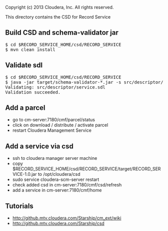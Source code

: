 Copyright (c) 2013 Cloudera, Inc. All rights reserved.

This directory contains the CSD for Record Service

## Build CSD and schema-validator jar
<pre>
$ cd $RECORD_SERVICE_HOME/csd/RECORD_SERVICE
$ mvn clean install
</pre>

## Validate sdl
<pre>
$ cd $RECORD_SERVICE_HOME/csd/RECORD_SERVICE
$ java -jar target/schema-validator-*.jar -s src/descriptor/service.sdl
Validating: src/descriptor/service.sdl
Validation succeeded.
</pre>

## Add a parcel
- go to cm-server:7180/cmf/parcel/status
- click on download / distribute / activate parcel
- restart Cloudera Management Service

## Add a service via csd
- ssh to cloudera manager server machine
- copy $RECORD_SERVICE_HOME/csd/RECORD_SERVICE/target/RECORD_SERVICE-1.0.jar to /opt/cloudera/csd
- sudo service cloudera-scm-server restart
- check added csd in cm-server:7180/cmf/csd/refresh
- add a service in cm-server:7180/cmf/home

## Tutorials
- http://github.mtv.cloudera.com/Starship/cm_ext/wiki
- http://github.mtv.cloudera.com/Starship/csd
